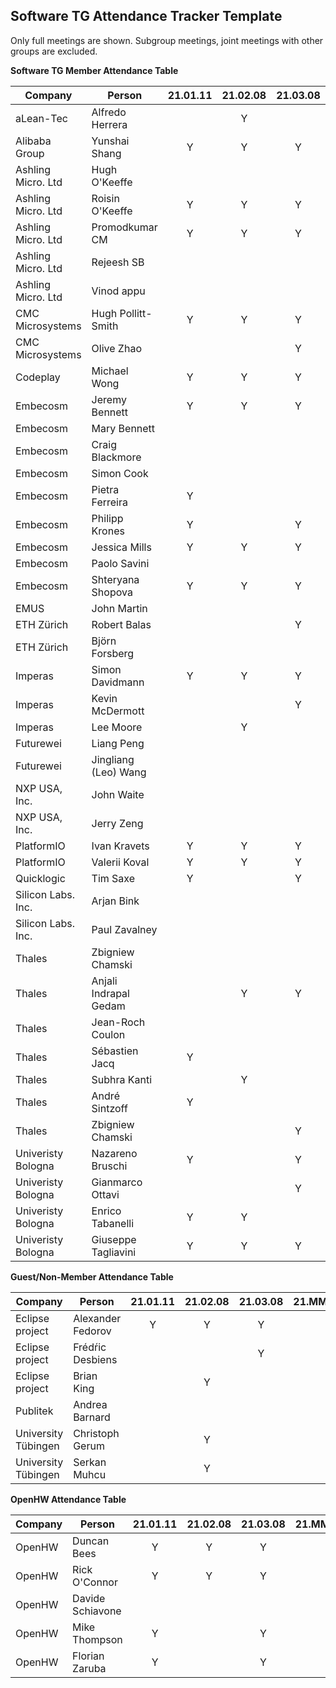 ## Software TG Attendance Tracker Template

Only full meetings are shown. Subgroup meetings, joint meetings with other
groups are excluded.

**Software TG Member Attendance Table**

| Company             |  Person               |21.01.11|21.02.08|21.03.08|21.MM.DD|
|---------------------|-----------------------|:------:|:------:|:------:|:------:|
| aLean-Tec           | Alfredo Herrera       |        | Y      |        |        |
| Alibaba Group       | Yunshai Shang         | Y      | Y      | Y      |        |
| Ashling Micro. Ltd  | Hugh O'Keeffe         |        |        |        |        |
| Ashling Micro. Ltd  | Roisin O'Keeffe       | Y      | Y      | Y      |        |
| Ashling Micro. Ltd  | Promodkumar CM        | Y      | Y      | Y      |        |
| Ashling Micro. Ltd  | Rejeesh SB            |        |        |        |        |
| Ashling Micro. Ltd  | Vinod appu            |        |        |        |        |
| CMC Microsystems    | Hugh Pollitt-Smith    | Y      | Y      | Y      |        |
| CMC Microsystems    | Olive Zhao            |        |        | Y      |        |
| Codeplay            | Michael Wong          | Y      | Y      | Y      |        |
| Embecosm            | Jeremy Bennett        | Y      | Y      | Y      |        |
| Embecosm            | Mary Bennett          |        |        |        |        |
| Embecosm            | Craig Blackmore       |        |        |        |        |
| Embecosm            | Simon Cook            |        |        |        |        |
| Embecosm            | Pietra Ferreira       | Y      |        |        |        |
| Embecosm            | Philipp Krones        | Y      |        | Y      |        |
| Embecosm            | Jessica Mills         | Y      | Y      | Y      |        |
| Embecosm            | Paolo Savini          |        |        |        |        |
| Embecosm            | Shteryana Shopova     | Y      | Y      | Y      |        |
| EMUS                | John Martin           |        |        |        |        |
| ETH Zürich          | Robert Balas          |        |        | Y      |        |
| ETH Zürich          | Björn Forsberg        |        |        |        |        |
| Imperas             | Simon Davidmann       | Y      | Y      | Y      |        |
| Imperas             | Kevin McDermott       |        |        | Y      |        |
| Imperas             | Lee Moore             |        | Y      |        |        |
| Futurewei           | Liang Peng            |        |        |        |        |
| Futurewei           | Jingliang (Leo) Wang  |        |        |        |        |
| NXP USA, Inc.       | John Waite            |        |        |        |        |
| NXP USA, Inc.       | Jerry Zeng            |        |        |        |        |
| PlatformIO          | Ivan Kravets          | Y      | Y      | Y      |        |
| PlatformIO          | Valerii Koval         | Y      | Y      | Y      |        |
| Quicklogic          | Tim Saxe              | Y      |        | Y      |        |
| Silicon Labs. Inc.  | Arjan Bink            |        |        |        |        |
| Silicon Labs. Inc.  | Paul Zavalney         |        |        |        |        |
| Thales              | Zbigniew Chamski      |        |        |        |        |
| Thales              | Anjali Indrapal Gedam |        | Y      | Y      |        |
| Thales              | Jean-Roch Coulon      |        |        |        |        |
| Thales              | Sébastien Jacq        | Y      |        |        |        |
| Thales              | Subhra Kanti          |        | Y      |        |        |
| Thales              | André Sintzoff        | Y      |        |        |        |
| Thales              | Zbigniew Chamski      |        |        | Y      |        |
| Univeristy Bologna  | Nazareno Bruschi      | Y      |        | Y      |        |
| Univeristy Bologna  | Gianmarco Ottavi      |        |        | Y      |        |
| Univeristy Bologna  | Enrico Tabanelli      | Y      | Y      |        |        |
| Univeristy Bologna  | Giuseppe Tagliavini   | Y      | Y      | Y      |        |

**Guest/Non-Member Attendance Table**

| Company             |  Person               |21.01.11|21.02.08|21.03.08|21.MM.DD|
|---------------------|-----------------------|:------:|:------:|:------:|:------:|
| Eclipse project     | Alexander Fedorov     | Y      | Y      | Y      |        |
| Eclipse project     | Frédŕic Desbiens      |        |        | Y      |        |
| Eclipse project     | Brian King            |        | Y      |        |        |
| Publitek            | Andrea Barnard        |        |        |        |        |
| University Tübingen | Christoph Gerum       |        | Y      |        |        |
| University Tübingen | Serkan Muhcu          |        | Y      |        |        |

**OpenHW Attendance Table**

| Company             |  Person               |21.01.11|21.02.08|21.03.08|21.MM.DD|
|---------------------|-----------------------|:------:|:------:|:------:|:------:|
| OpenHW              | Duncan Bees           | Y      | Y      | Y      |        |
| OpenHW              | Rick O'Connor         | Y      | Y      | Y      |        |
| OpenHW              | Davide Schiavone      |        |        |        |        |
| OpenHW              | Mike Thompson         | Y      |        | Y      |        |
| OpenHW              | Florian Zaruba        | Y      |        | Y      |        |
